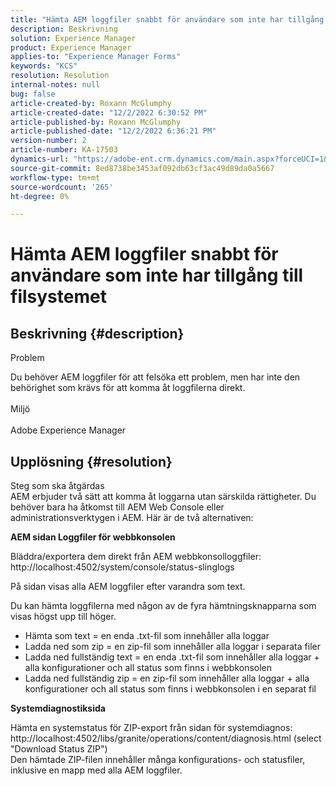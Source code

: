 ```yaml
---
title: "Hämta AEM loggfiler snabbt för användare som inte har tillgång till filsystemet"
description: Beskrivning
solution: Experience Manager
product: Experience Manager
applies-to: "Experience Manager Forms"
keywords: "KCS"
resolution: Resolution
internal-notes: null
bug: false
article-created-by: Roxann McGlumphy
article-created-date: "12/2/2022 6:30:52 PM"
article-published-by: Roxann McGlumphy
article-published-date: "12/2/2022 6:36:21 PM"
version-number: 2
article-number: KA-17503
dynamics-url: "https://adobe-ent.crm.dynamics.com/main.aspx?forceUCI=1&pagetype=entityrecord&etn=knowledgearticle&id=a20b746f-6f72-ed11-9561-6045bd006079"
source-git-commit: 8ed8738be3453af092db63cf3ac49d89da0a5667
workflow-type: tm+mt
source-wordcount: '265'
ht-degree: 0%

---
```


# Hämta AEM loggfiler snabbt för användare som inte har tillgång till filsystemet

## Beskrivning {#description}


Problem

Du behöver AEM loggfiler för att felsöka ett problem, men har inte den behörighet som krävs för att komma åt loggfilerna direkt.
<br><br>Miljö<br><br>
Adobe Experience Manager


## Upplösning {#resolution}

Steg som ska åtgärdas<br>
AEM erbjuder två sätt att komma åt loggarna utan särskilda rättigheter. Du behöver bara ha åtkomst till AEM Web Console eller administrationsverktygen i AEM. Här är de två alternativen:

<b>AEM sidan Loggfiler för webbkonsolen</b>

Bläddra/exportera dem direkt från AEM webbkonsolloggfiler: http://localhost:4502/system/console/status-slinglogs

På sidan visas alla AEM loggfiler efter varandra som text.

Du kan hämta loggfilerna med någon av de fyra hämtningsknapparna som visas högst upp till höger.

- Hämta som text = en enda .txt-fil som innehåller alla loggar
- Ladda ned som zip = en zip-fil som innehåller alla loggar i separata filer
- Ladda ned fullständig text = en enda .txt-fil som innehåller alla loggar + alla konfigurationer och all status som finns i webbkonsolen
- Ladda ned fullständig zip = en zip-fil som innehåller alla loggar + alla konfigurationer och all status som finns i webbkonsolen i en separat fil


<b>Systemdiagnostiksida</b>

Hämta en systemstatus för ZIP-export från sidan för systemdiagnos: http://localhost:4502/libs/granite/operations/content/diagnosis.html (select&quot;Download Status ZIP&quot;)
<br>Den hämtade ZIP-filen innehåller många konfigurations- och statusfiler, inklusive en mapp med alla AEM loggfiler.